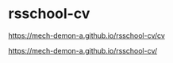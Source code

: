 # rsschool-cv
https://mech-demon-a.github.io/rsschool-cv/cv

https://mech-demon-a.github.io/rsschool-cv/
